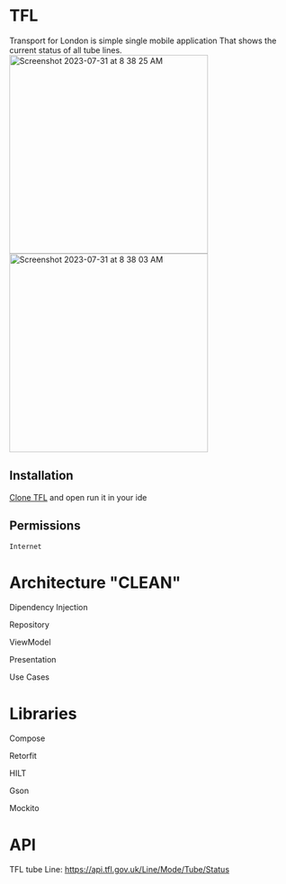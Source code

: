 # TFL
Transport for London is simple single mobile application That  shows the current status of all tube lines.
<img width="353" alt="Screenshot 2023-07-31 at 8 38 25 AM" src="https://github.com/yowee/Stocks/assets/14086636/09d62467-af32-40e3-8166-6c2489abd1f3">
<img width="353" alt="Screenshot 2023-07-31 at 8 38 03 AM" src="https://github.com/yowee/Stocks/assets/14086636/e2a9a49f-362f-473c-9631-baf57194caa5">

## Installation

[Clone TFL](https://github.com/yowee/TransposrtForLondon) and open run it in your ide


## Permissions


```java
Internet
```



# Architecture **"CLEAN"**
Dipendency Injection

Repository

ViewModel

Presentation

Use Cases

# Libraries

Compose

Retorfit

HILT

Gson

Mockito


# API

TFL tube Line: https://api.tfl.gov.uk/Line/Mode/Tube/Status
